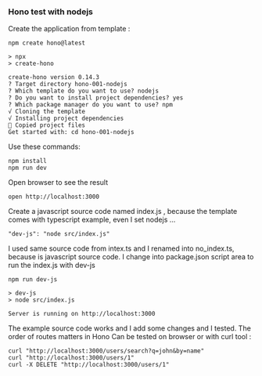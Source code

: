 ### Hono test with nodejs 

Create the application from template :

```
npm create hono@latest

> npx
> create-hono

create-hono version 0.14.3
? Target directory hono-001-nodejs
? Which template do you want to use? nodejs
? Do you want to install project dependencies? yes
? Which package manager do you want to use? npm
√ Cloning the template
√ Installing project dependencies
🎉 Copied project files
Get started with: cd hono-001-nodejs
```

Use these commands:

```
npm install
npm run dev
```

Open browser to see the result 

```
open http://localhost:3000
```

Create a javascript source code named index.js , because the template comes with typescript example, even I set nodejs ...

```
"dev-js": "node src/index.js"
```

I used same source code from intex.ts and I renamed into no_index.ts, because is javascript source code.
I change into package.json script area to run the index.js with dev-js 

```
npm run dev-js

> dev-js
> node src/index.js

Server is running on http://localhost:3000
```
The example source code works and I add some changes and I tested.
The order of routes matters in Hono
Can be tested on browser or with curl tool : 
```
curl "http://localhost:3000/users/search?q=john&by=name"
curl "http://localhost:3000/users/1"
curl -X DELETE "http://localhost:3000/users/1"
```
